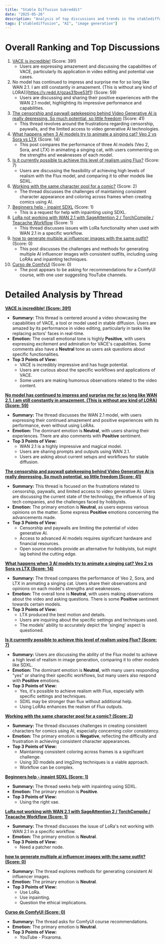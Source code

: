 ```yaml
---
title: "Stable Diffusion Subreddit"
date: "2025-05-26"
description: "Analysis of top discussions and trends in the stablediffusion subreddit"
tags: ["stablediffusion", "AI", "image generation"]
---
```


# Overall Ranking and Top Discussions
1.  [VACE is incredible!](https://v.redd.it/icjzj4ls063f1) (Score: 391)
    *   Users are expressing amazement and discussing the capabilities of VACE, particularly its application in video editing and potential use cases.
2.  No model has continued to impress and surprise me for so long like WAN 2.1. I am still constantly in amazement. (This is without any kind of LORA)](https://v.redd.it/gzas31bve53f1) (Score: 59)
    *   Users are discussing and sharing their positive experiences with the WAN 2.1 model, highlighting its impressive performance and capabilities.
3.  [The censorship and paywall gatekeeping behind Video Generative AI is really depressing. So much potential, so little freedom](https://www.reddit.com/r/StableDiffusion/comments/1kw28p7/the_censorship_and_paywall_gatekeeping_behind/) (Score: 41)
    *   This thread revolves around the frustrations regarding censorship, paywalls, and the limited access to video generative AI technologies.
4.  [What happens when 3 AI models try to animate a singing cat? Veo 2 vs Sora vs LTX](https://v.redd.it/fmvn8tcpp53f1) (Score: 14)
    *   This post compares the performance of three AI models (Veo 2, Sora, and LTX) in animating a singing cat, with users commenting on the strengths and weaknesses of each model.
5.  [Is it currently possible to achieve this level of realism using Flux?](https://www.reddit.com/gallery/1kw0uc0) (Score: 7)
    *   Users are discussing the feasibility of achieving high levels of realism with the Flux model, and comparing it to other models like SDXL.
6.  [Working with the same character pool for a comic?](https://www.reddit.com/r/StableDiffusion/comments/1kvytaf/working_with_the_same_character_pool_for_a_comic/) (Score: 2)
    *   The thread discusses the challenges of maintaining consistent character appearance and coloring across frames when creating comics using AI.
7.  [Beginners help - inpaint SDXL](https://i.redd.it/2ser9id5k63f1.png) (Score: 1)
    *   This is a request for help with inpainting using SDXL.
8.  [LoRa not working with WAN 2.1 with SageAttention 2 / TorchCompile / Teacache Workflow](https://www.reddit.com/r/StableDiffusion/comments/1kvy29g/lora_not_working_with_wan_21_with_sageattention_2/) (Score: 1)
    *   This thread discusses issues with LoRa functionality when used with WAN 2.1 in a specific workflow.
9.  [how to generate multiple ai influencer images with the same outfit?](https://www.reddit.com/r/StableDiffusion/comments/1kvx4o1/how_to_generate_multiple_ai_influencer_images/) (Score: 0)
    *   This post discusses the challenges and methods for generating multiple AI influencer images with consistent outfits, including using LoRAs and inpainting techniques.
10. [Curso de ComfyUI](https://www.reddit.com/r/StableDiffusion/comments/1kw0ca0/curso_de_comfyui/) (Score: 0)
    *   The post appears to be asking for recommendations for a ComfyUI course, with one user suggesting YouTube channels.

# Detailed Analysis by Thread
**[VACE is incredible! (Score: 391)](https://v.redd.it/icjzj4ls063f1)**
*   **Summary:** This thread is centered around a video showcasing the capabilities of VACE, a tool or model used in stable diffusion. Users are amazed by its performance in video editing, particularly in tasks like replacing actors' faces in real-time.
*   **Emotion:** The overall emotional tone is highly **Positive**, with users expressing excitement and admiration for VACE's capabilities. Some comments also have a **Neutral** tone as users ask questions about specific functionalities.
*   **Top 3 Points of View:**
    *   VACE is incredibly impressive and has huge potential.
    *   Users are curious about the specific workflows and applications of VACE.
    *   Some users are making humorous observations related to the video content.

**[No model has continued to impress and surprise me for so long like WAN 2.1. I am still constantly in amazement. (This is without any kind of LORA) (Score: 59)](https://v.redd.it/gzas31bve53f1)**
*   **Summary:** The thread discusses the WAN 2.1 model, with users expressing their continued amazement and positive experiences with its performance, even without using LoRAs.
*   **Emotion:** The dominant emotion is **Neutral**, with users sharing their experiences. There are also comments with **Positive** sentiment.
*   **Top 3 Points of View:**
    *   WAN 2.1 is a highly impressive and magical model.
    *   Users are sharing prompts and outputs using WAN 2.1.
    *   Users are asking about current setups and workflows for stable diffusion.

**[The censorship and paywall gatekeeping behind Video Generative AI is really depressing. So much potential, so little freedom (Score: 41)](https://www.reddit.com/r/StableDiffusion/comments/1kw28p7/the_censorship_and_paywall_gatekeeping_behind/)**
*   **Summary:** This thread is focused on the frustrations related to censorship, paywalls, and limited access to video generative AI. Users are discussing the current state of the technology, the influence of big tech companies, and the challenges faced by hobbyists.
*   **Emotion:** The primary emotion is **Neutral**, as users express various opinions on the matter.  Some express **Positive** emotions concerning the advancements made.
*   **Top 3 Points of View:**
    *   Censorship and paywalls are limiting the potential of video generative AI.
    *   Access to advanced AI models requires significant hardware and financial resources.
    *   Open source models provide an alternative for hobbyists, but might lag behind the cutting edge.

**[What happens when 3 AI models try to animate a singing cat? Veo 2 vs Sora vs LTX (Score: 14)](https://v.redd.it/fmvn8tcpp53f1)**
*   **Summary:** The thread compares the performance of Veo 2, Sora, and LTX in animating a singing cat. Users share their observations and opinions on each model's strengths and weaknesses.
*   **Emotion:** The overall tone is **Neutral**, with users making observations about the video and asking questions. There is some **Positive** sentiment towards certain models.
*   **Top 3 Points of View:**
    *   LTX produced the best motion and details.
    *   Users are inquiring about the specific settings and techniques used.
    *   The models' ability to accurately depict the 'singing' aspect is questioned.

**[Is it currently possible to achieve this level of realism using Flux? (Score: 7)](https://www.reddit.com/gallery/1kw0uc0)**
*   **Summary:** Users are discussing the ability of the Flux model to achieve a high level of realism in image generation, comparing it to other models like SDXL.
*   **Emotion:** The dominant emotion is **Neutral**, with many users responding "yes" or sharing their specific workflows, but many users also respond with **Positive** emotions.
*   **Top 3 Points of View:**
    *   Yes, it's possible to achieve realism with Flux, especially with specific settings and techniques.
    *   SDXL may be stronger than flux without additional help.
    *   Using LoRAs enhances the realism of Flux outputs.

**[Working with the same character pool for a comic? (Score: 2)](https://www.reddit.com/r/StableDiffusion/comments/1kvytaf/working_with_the_same_character_pool_for_a_comic/)**
*   **Summary:** The thread discusses challenges in creating consistent characters for comics using AI, especially concerning color consistency.
*   **Emotion:** The primary emotion is **Negative**, reflecting the difficulty and frustration in achieving consistent character appearances.
*   **Top 3 Points of View:**
    *   Maintaining consistent coloring across frames is a significant challenge.
    *   Using 3D models and img2img techniques is a viable approach.
    *   Workflow can be complex.

**[Beginners help - inpaint SDXL (Score: 1)](https://i.redd.it/2ser9id5k63f1.png)**
*   **Summary:** The thread seeks help with inpainting using SDXL.
*   **Emotion:** The primary emotion is **Positive**.
*   **Top 3 Points of View:**
    *   Using the right vae.

**[LoRa not working with WAN 2.1 with SageAttention 2 / TorchCompile / Teacache Workflow (Score: 1)](https://www.reddit.com/r/StableDiffusion/comments/1kvy29g/lora_not_working_with_wan_21_with_sageattention_2/)**
*   **Summary:** The thread discusses the issue of LoRa's not working with WAN 2.1 in a specific workflow.
*   **Emotion:** The primary emotion is **Neutral**.
*   **Top 3 Points of View:**
    *   Need a patcher node.

**[how to generate multiple ai influencer images with the same outfit? (Score: 0)](https://www.reddit.com/r/StableDiffusion/comments/1kvx4o1/how_to_generate_multiple_ai_influencer_images/)**
*   **Summary:** The thread explores methods for generating consistent AI influencer images.
*   **Emotion:** The primary emotion is **Neutral**.
*   **Top 3 Points of View:**
    *   Use LoRa.
    *   Use inpainting.
    *   Question the ethical implications.

**[Curso de ComfyUI (Score: 0)](https://www.reddit.com/r/StableDiffusion/comments/1kw0ca0/curso_de_comfyui/)**
*   **Summary:** The thread asks for ComfyUI course recommendations.
*   **Emotion:** The primary emotion is **Neutral**.
*   **Top 3 Points of View:**
    *   YouTube - Pixaroma.
